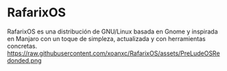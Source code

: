# RafarixOS
RafarixOS es una distribución de GNU/Linux basada en Gnome y inspirada en Manjaro con un toque de simpleza, actualizada y con herramientas concretas.
https://raw.githubusercontent.com/xoanxc/RafarixOS/assets/PreLudeOSRedonded.png
